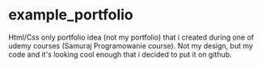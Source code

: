 # example_portfolio

Html/Css only portfolio idea (not my portfolio) that i created during one of udemy courses (Samuraj Programowanie course). 
Not my design, but my code and it's looking cool enough that i decided to put it on github.
